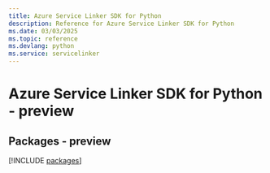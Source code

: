 ```yaml
---
title: Azure Service Linker SDK for Python
description: Reference for Azure Service Linker SDK for Python
ms.date: 03/03/2025
ms.topic: reference
ms.devlang: python
ms.service: servicelinker
---
```

# Azure Service Linker SDK for Python - preview
## Packages - preview
[!INCLUDE [packages](service-linker-index.md)]